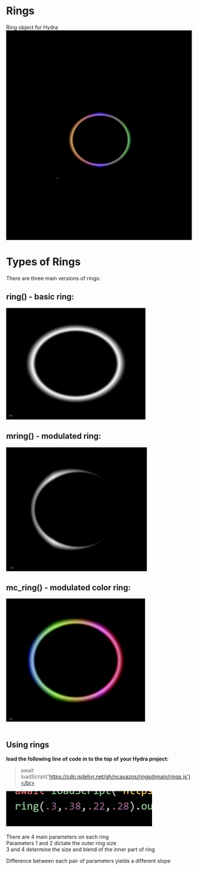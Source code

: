 # Rings
Ring object for Hydra<br>
![](rings.gif)</br>
# Types of Rings</br>
There are three main versions of rings:</br>
## ring() - basic ring:</br>
![](Ring_01.jpg)</br>
## mring() - modulated ring: </br>
![](mRing_01.jpg)</br>
## mc_ring() - modulated color ring: </br>
![](mcRing_01.jpg)</br></br>
## Using rings</br>
**load the following line of code in to the top of your Hydra project:**</br>
>await loadScript('https://cdn.jsdelivr.net/gh/ncavazos/rings@main/rings.js')</br>

![](parameters.png)</br></br>
There are 4 main parameters on each ring</br>
Parameters 1 and 2 dictate the outer ring size</br>
3 and 4 determine the size and blend of the inner part of ring</br>

Difference between each pair of parameters yields a different slope
